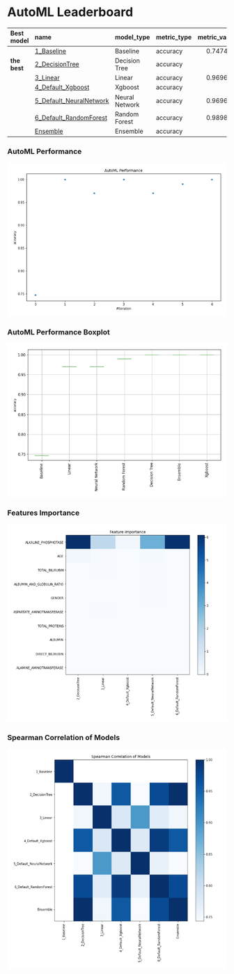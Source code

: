 # AutoML Leaderboard

| Best model   | name                                                         | model_type     | metric_type   |   metric_value |   train_time |
|:-------------|:-------------------------------------------------------------|:---------------|:--------------|---------------:|-------------:|
|              | [1_Baseline](1_Baseline/README.md)                           | Baseline       | accuracy      |       0.747475 |         1.25 |
| **the best** | [2_DecisionTree](2_DecisionTree/README.md)                   | Decision Tree  | accuracy      |       1        |        20.81 |
|              | [3_Linear](3_Linear/README.md)                               | Linear         | accuracy      |       0.969697 |         3.85 |
|              | [4_Default_Xgboost](4_Default_Xgboost/README.md)             | Xgboost        | accuracy      |       1        |         4.28 |
|              | [5_Default_NeuralNetwork](5_Default_NeuralNetwork/README.md) | Neural Network | accuracy      |       0.969697 |         2.39 |
|              | [6_Default_RandomForest](6_Default_RandomForest/README.md)   | Random Forest  | accuracy      |       0.989899 |         4.13 |
|              | [Ensemble](Ensemble/README.md)                               | Ensemble       | accuracy      |       1        |         0.26 |

### AutoML Performance
![AutoML Performance](ldb_performance.png)

### AutoML Performance Boxplot
![AutoML Performance Boxplot](ldb_performance_boxplot.png)

### Features Importance
![features importance across models](features_heatmap.png)



### Spearman Correlation of Models
![models spearman correlation](correlation_heatmap.png)

